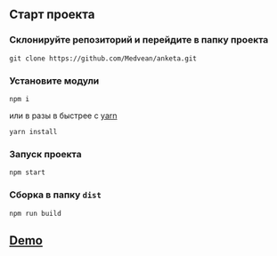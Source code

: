 ## Старт проекта

### Склонируйте репозиторий и перейдите в папку проекта
```
git clone https://github.com/Medvean/anketa.git
```

### Установите модули

```
npm i
```

или в разы в быстрее c [yarn](https://github.com/yarnpkg/yarn)

```
yarn install
```

### Запуск проекта
```
npm start
```

### Сборка в папку `dist`
```
npm run build
```

## [Demo](https://medvean.github.io/anketa)